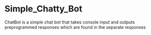 # Simple_Chatty_Bot

ChatBot is a simple chat bot that takes console input and outputs preprogrammed responses which are found in the separate responses
